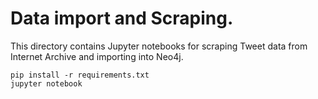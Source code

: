 # Data import and Scraping.

This directory contains Jupyter notebooks for scraping Tweet data from Internet Archive and importing into Neo4j.

~~~
pip install -r requirements.txt
jupyter notebook
~~~
